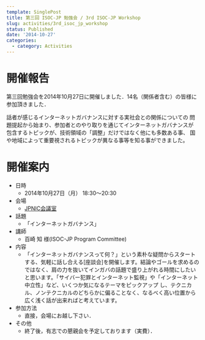 ```yaml
---
template: SinglePost
title: 第三回 ISOC-JP 勉強会 / 3rd ISOC-JP Workshop
slug: activities/3rd_isoc_jp_workshop
status: Published
date: '2014-10-27'
categories:
  - category: Activities
---
```


# 開催報告
第三回勉強会を2014年10月27日に開催しました．14名（関係者含む）の皆様に参加頂きました．

話者が感じるインターネットガバナンスに対する実社会との関係についての
問題提起から始まり、参加者とのやり取りを通じてインターネットガバナンスが
包含するトピックが、技術領域の「調整」だけではなく他にも多数ある事、
国や地域によって重要視されるトピックが異なる事等を知る事ができました。

# 開催案内
* 日時
  * 2014年10月27日（月） 18:30〜20:30
* 会場
  * [JPNIC会議室](https://www.nic.ad.jp/ja/profile/map.html)
* 話題
  * 「インターネットガバナンス」
* 講師
  * 百崎 知 様(ISOC-JP Program Committee)
* 内容
  * 「インターネットガバナンスって何？」という素朴な疑問からスタートする、気軽に話し合える[座談会]を開催します。結論やゴールを求めるのではなく、肩の力を抜いてインガバの話題で盛り上がれる時間にしたいと思います。「サイバー犯罪とインターネット監視」や「インターネット中立性」など、いくつか気になるテーマをピックアップ	し、テクニカル、ノンテクニカルのどちらかに偏ることなく、なるべく高い位置から広く浅く話が出来ればと考えています。
* 参加方法
  * 直接，会場にお越し下さい．
* その他
  * 終了後，有志での懇親会を予定しております（実費）．
